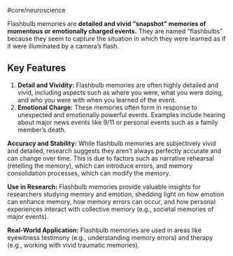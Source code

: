 #core/neuroscience

Flashbulb memories are **detailed and vivid “snapshot” memories of momentous or emotionally charged events.** They are named “flashbulbs” because they seem to capture the situation in which they were learned as if it were illuminated by a camera’s flash.

## Key Features

1. **Detail and Vividity:** Flashbulb memories are often highly detailed and vivid, including aspects such as where you were, what you were doing, and who you were with when you learned of the event.
2. **Emotional Charge:** These memories often form in response to unexpected and emotionally powerful events. Examples include hearing about major news events like 9/11 or personal events such as a family member’s death.

**Accuracy and Stability:**
While flashbulb memories are subjectively vivid and detailed, research suggests they aren’t always perfectly accurate and can change over time. This is due to factors such as narrative rehearsal (retelling the memory), which can introduce errors, and memory consolidation processes, which can modify the memory.

**Use in Research:**
Flashbulb memories provide valuable insights for researchers studying memory and emotion, shedding light on how emotion can enhance memory, how memory errors can occur, and how personal experiences interact with collective memory (e.g., societal memories of major events).

**Real-World Application:**
Flashbulb memories are used in areas like eyewitness testimony (e.g., understanding memory errors) and therapy (e.g., working with vivid traumatic memories).
